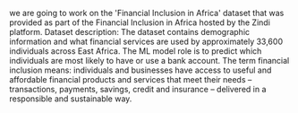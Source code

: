 we are going to work on the 'Financial Inclusion in Africa' dataset that was provided as part of the Financial Inclusion in Africa hosted by the Zindi platform.
Dataset description: The dataset contains demographic information and what financial services are used by approximately 33,600 individuals across East Africa. The ML model role is to predict which individuals are most likely to have or use a bank account.
The term financial inclusion means:  individuals and businesses have access to useful and affordable financial products and services that meet their needs – transactions, payments, savings, credit and insurance – delivered in a responsible and sustainable way.
